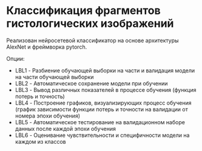# Классификация фрагментов гистологических изображений

Реализован нейросетевой классификатор на основе архитектуры AlexNet и фреймворка pytorch.

Опции:
* LBL1 - Разбиение обучающей выборки на части и валидация модели на части обучающей выборки
* LBL2 - Автоматическое сохранение модели при обучении
* LBL3 - Вывод различных показателей в процессе обучения (функция потерь и точность)
* LBL4 - Построение графиков, визуализирующих процесс обучения (график зависимости функции потерь и точности на валидации от номера эпохи обучения)
* LBL5 - Автоматическое тестирование на валидационном наборе данных после каждой эпохи обучения
* LBL6 - Оценивание чувствительности и специфичности модели на каждом из классов
